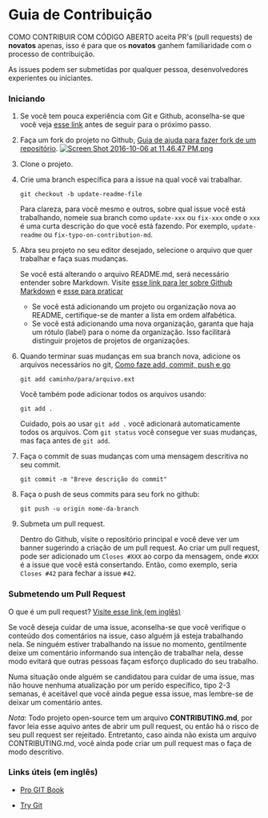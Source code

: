 # Guia de Contribuição

COMO CONTRIBUIR COM CÓDIGO ABERTO aceita PR's (pull requests) de **novatos**
apenas, isso é para que os **novatos** ganhem familiaridade com o processo
de contribuição.

As issues podem ser submetidas por qualquer pessoa, desenvolvedores experientes
ou iniciantes.

### Iniciando

1.  Se você tem pouca experiência com Git e Github, aconselha-se que você veja [esse link](http://readwrite.com/2013/09/30/understanding-github-a-journey-for-beginners-part-1/)
    antes de seguir para o próximo passo.

2.  Faça um fork do projeto no Github, [Guia de ajuda para fazer fork de um repositório](https://help.github.com/articles/fork-a-repo/).
[![Screen Shot 2016-10-06 at 11.46.47 PM.png](https://s13.postimg.org/5yvhu7vpz/Screen_Shot_2016_10_06_at_11_46_47_PM.png)](https://postimg.org/image/6oea6kw9f/)
3.  Clone o projeto.
4.  Crie uma branch específica para a issue na qual você vai trabalhar.

    ```shell
    git checkout -b update-readme-file
    ```

    Para clareza, para você mesmo e outros, sobre qual issue você está
    trabalhando, nomeie sua branch como `update-xxx` ou `fix-xxx` onde o
    `xxx` é uma curta descrição do que você está fazendo. Por exemplo,
    `update-readme` ou `fix-typo-on-contribution-md`.

5.  Abra seu projeto no seu editor desejado, selecione o arquivo que quer
    trabalhar e faça suas mudanças.
    
    Se você está alterando o arquivo README.md, será necessário entender sobre
    Markdown. Visite [esse link para ler sobre Github
    Markdown](https://guides.github.com/features/mastering-markdown/) e [esse
    para praticar](http://www.markdowntutorial.com/)

    *   Se você está adicionando um projeto ou organização nova ao README,
        certifique-se de manter a lista em ordem alfabética.
    *   Se você está adicionando uma nova organização, garanta que haja um
        rótulo (label) para o nome da organização. Isso facilitará distinguir
        projetos de projetos de organizações.

6.  Quando terminar suas mudanças em sua branch nova, adicione os arquivos
    necessários no git, [Como faze add, commit, push e
    go](http://readwrite.com/2013/10/02/github-for-beginners-part-2/)

    ```shell
    git add caminho/para/arquivo.ext
    ```

    Você também pode adicionar todos os arquivos usando:

    ```shell
    git add .
    ```

    Cuidado, pois ao usar `git add .` você adicionará automaticamente todos os
    arquivos. Com `git status` você consegue ver suas mudanças, mas faça antes
    de `git add`.

6.  Faça o commit de suas mudanças com uma mensagem descritiva no seu commit.

    ```shell
    git commit -m "Breve descrição do commit"
    ```

7.  Faça o push de seus commits para seu fork no github:

    ```shell
    git push -u origin nome-da-branch
    ```

8.  Submeta um pull request.

    Dentro do Github, visite o repositório principal e você deve ver um banner
    sugerindo a criação de um pull request. Ao criar um pull request, pode ser
    adicionado um `Closes #XXX` ao corpo da mensagem, onde `#XXX` é a issue que
    você está consertando. Então, como exemplo, seria `Closes #42` para fechar
    a issue `#42`.


### Submetendo um Pull Request

O que é um pull request?
[Visite esse link (em inglês)](https://yangsu.github.io/pull-request-tutorial/)

Se você deseja cuidar de uma issue, aconselha-se que você verifique o conteúdo
dos comentários na issue, caso alguém já esteja trabalhando nela. Se ninguém
estiver trabalhando na issue no momento, gentilmente deixe um comentário
informando sua intenção de trabalhar nela, desse modo evitará que outras 
pessoas façam esforço duplicado do seu trabalho.

Numa situação onde alguém se candidatou para cuidar de uma issue, mas não houve
nenhuma atualização por um perído específico, tipo 2-3 semanas, é aceitável que
você ainda pegue essa issue, mas lembre-se de deixar um comentário antes.

*Nota*: Todo projeto open-source tem um arquivo **CONTRIBUTING.md**, por favor
leia esse aquivo antes de abrir um pull request, ou então há o risco de seu
pull request ser rejeitado. Entretanto, caso ainda não exista um arquivo
CONTRIBUTING.md, você ainda pode criar um pull request mas o faça de modo
descritivo.

### Links úteis (em inglês)

- [Pro GIT Book](https://git-scm.com/book/en/v2)

- [Try Git](https://try.github.io/)
